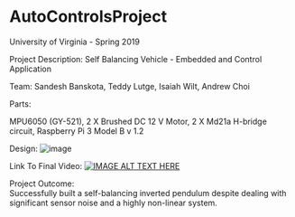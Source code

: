 # AutoControlsProject

University of Virginia - Spring 2019

Project Description:
Self Balancing Vehicle - Embedded and Control Application

Team:
Sandesh Banskota, Teddy Lutge, Isaiah Wilt, Andrew Choi

Parts:

MPU6050 (GY-521), 2 X Brushed DC 12 V Motor, 2 X Md21a H-bridge circuit,
Raspberry Pi 3 Model B v 1.2

Design:
![image](https://user-images.githubusercontent.com/28467603/115431162-d8028e80-a1b9-11eb-9fa4-70ff1a4419d8.png)

Link To Final Video:
[![IMAGE ALT TEXT HERE](https://img.youtube.com/vi/LuNxR40NLhc/0.jpg)](https://www.youtube.com/watch?v=LuNxR40NLhc)

Project Outcome:  
Successfully built a self-balancing inverted pendulum despite dealing with significant sensor noise and a highly non-linear system.
